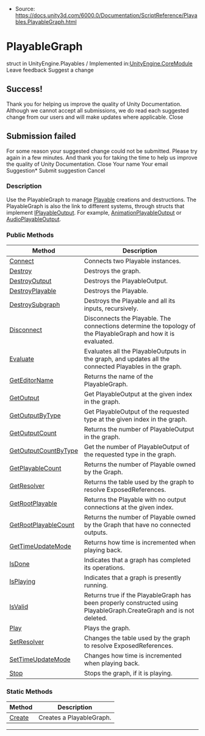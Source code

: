 * Source: https://docs.unity3d.com/6000.0/Documentation/ScriptReference/Playables.PlayableGraph.html

# PlayableGraph
struct in UnityEngine.Playables
/
Implemented in:[UnityEngine.CoreModule](https://docs.unity3d.com/6000.0/Documentation/ScriptReference/UnityEngine.CoreModule.html)
Leave feedback
Suggest a change
## Success!
Thank you for helping us improve the quality of Unity Documentation. Although we cannot accept all submissions, we do read each suggested change from our users and will make updates where applicable.
Close
## Submission failed
For some reason your suggested change could not be submitted. Please <a>try again</a> in a few minutes. And thank you for taking the time to help us improve the quality of Unity Documentation.
Close
Your name Your email Suggestion* Submit suggestion
Cancel
### Description
Use the PlayableGraph to manage [Playable](https://docs.unity3d.com/6000.0/Documentation/ScriptReference/Playables.Playable.html) creations and destructions.
The PlayableGraph is also the link to different systems, through structs that implement [IPlayableOutput](https://docs.unity3d.com/6000.0/Documentation/ScriptReference/Playables.IPlayableOutput.html). For example, [AnimationPlayableOutput](https://docs.unity3d.com/6000.0/Documentation/ScriptReference/Animations.AnimationPlayableOutput.html) or [AudioPlayableOutput](https://docs.unity3d.com/6000.0/Documentation/ScriptReference/Audio.AudioPlayableOutput.html).
### Public Methods
Method | Description  
---|---  
[Connect](https://docs.unity3d.com/6000.0/Documentation/ScriptReference/Playables.PlayableGraph.Connect.html) | Connects two Playable instances.  
[Destroy](https://docs.unity3d.com/6000.0/Documentation/ScriptReference/Playables.PlayableGraph.Destroy.html) | Destroys the graph.  
[DestroyOutput](https://docs.unity3d.com/6000.0/Documentation/ScriptReference/Playables.PlayableGraph.DestroyOutput.html) | Destroys the PlayableOutput.  
[DestroyPlayable](https://docs.unity3d.com/6000.0/Documentation/ScriptReference/Playables.PlayableGraph.DestroyPlayable.html) | Destroys the Playable.  
[DestroySubgraph](https://docs.unity3d.com/6000.0/Documentation/ScriptReference/Playables.PlayableGraph.DestroySubgraph.html) | Destroys the Playable and all its inputs, recursively.  
[Disconnect](https://docs.unity3d.com/6000.0/Documentation/ScriptReference/Playables.PlayableGraph.Disconnect.html) | Disconnects the Playable. The connections determine the topology of the PlayableGraph and how it is evaluated.  
[Evaluate](https://docs.unity3d.com/6000.0/Documentation/ScriptReference/Playables.PlayableGraph.Evaluate.html) | Evaluates all the PlayableOutputs in the graph, and updates all the connected Playables in the graph.  
[GetEditorName](https://docs.unity3d.com/6000.0/Documentation/ScriptReference/Playables.PlayableGraph.GetEditorName.html) | Returns the name of the PlayableGraph.  
[GetOutput](https://docs.unity3d.com/6000.0/Documentation/ScriptReference/Playables.PlayableGraph.GetOutput.html) | Get PlayableOutput at the given index in the graph.  
[GetOutputByType](https://docs.unity3d.com/6000.0/Documentation/ScriptReference/Playables.PlayableGraph.GetOutputByType.html) | Get PlayableOutput of the requested type at the given index in the graph.  
[GetOutputCount](https://docs.unity3d.com/6000.0/Documentation/ScriptReference/Playables.PlayableGraph.GetOutputCount.html) | Returns the number of PlayableOutput in the graph.  
[GetOutputCountByType](https://docs.unity3d.com/6000.0/Documentation/ScriptReference/Playables.PlayableGraph.GetOutputCountByType.html) | Get the number of PlayableOutput of the requested type in the graph.  
[GetPlayableCount](https://docs.unity3d.com/6000.0/Documentation/ScriptReference/Playables.PlayableGraph.GetPlayableCount.html) | Returns the number of Playable owned by the Graph.  
[GetResolver](https://docs.unity3d.com/6000.0/Documentation/ScriptReference/Playables.PlayableGraph.GetResolver.html) | Returns the table used by the graph to resolve ExposedReferences.  
[GetRootPlayable](https://docs.unity3d.com/6000.0/Documentation/ScriptReference/Playables.PlayableGraph.GetRootPlayable.html) | Returns the Playable with no output connections at the given index.  
[GetRootPlayableCount](https://docs.unity3d.com/6000.0/Documentation/ScriptReference/Playables.PlayableGraph.GetRootPlayableCount.html) | Returns the number of Playable owned by the Graph that have no connected outputs.  
[GetTimeUpdateMode](https://docs.unity3d.com/6000.0/Documentation/ScriptReference/Playables.PlayableGraph.GetTimeUpdateMode.html) | Returns how time is incremented when playing back.  
[IsDone](https://docs.unity3d.com/6000.0/Documentation/ScriptReference/Playables.PlayableGraph.IsDone.html) | Indicates that a graph has completed its operations.  
[IsPlaying](https://docs.unity3d.com/6000.0/Documentation/ScriptReference/Playables.PlayableGraph.IsPlaying.html) | Indicates that a graph is presently running.  
[IsValid](https://docs.unity3d.com/6000.0/Documentation/ScriptReference/Playables.PlayableGraph.IsValid.html) | Returns true if the PlayableGraph has been properly constructed using PlayableGraph.CreateGraph and is not deleted.  
[Play](https://docs.unity3d.com/6000.0/Documentation/ScriptReference/Playables.PlayableGraph.Play.html) | Plays the graph.  
[SetResolver](https://docs.unity3d.com/6000.0/Documentation/ScriptReference/Playables.PlayableGraph.SetResolver.html) | Changes the table used by the graph to resolve ExposedReferences.  
[SetTimeUpdateMode](https://docs.unity3d.com/6000.0/Documentation/ScriptReference/Playables.PlayableGraph.SetTimeUpdateMode.html) | Changes how time is incremented when playing back.  
[Stop](https://docs.unity3d.com/6000.0/Documentation/ScriptReference/Playables.PlayableGraph.Stop.html) | Stops the graph, if it is playing.  
### Static Methods
Method | Description  
---|---  
[Create](https://docs.unity3d.com/6000.0/Documentation/ScriptReference/Playables.PlayableGraph.Create.html) | Creates a PlayableGraph.  
* * *
